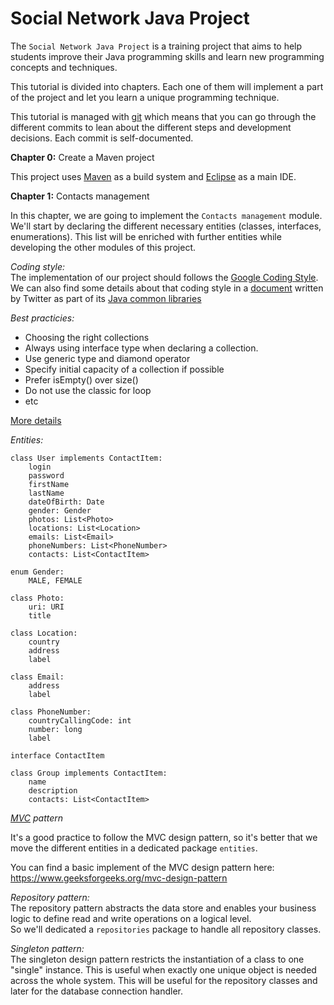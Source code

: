 # Social Network Java Project

The `Social Network Java Project` is a training project that aims to help
students improve their Java programming skills and learn new programming
concepts and techniques.

This tutorial is divided into chapters. Each one of them will implement a part
of the project and let you learn a unique programming technique.

This tutorial is managed with [git][] which means that you can go through the
different commits to lean about the different steps and development decisions.
Each commit is self-documented.


**Chapter 0:** Create a Maven project

This project uses [Maven][] as a build system and [Eclipse][Eclipse IDE] as
a main IDE.


**Chapter 1:** Contacts management

In this chapter, we are going to implement the `Contacts management` module.  
We'll start by declaring the different necessary entities (classes, interfaces,
enumerations). This list will be enriched with further entities while developing
the other modules of this project.


*Coding style:*  
The implementation of our project should follows the [Google Coding Style][].
We can also find some details about that coding style in a [document][Twitter Coding Style]
written by Twitter as part of its [Java common libraries][Twitter common libraries]

*Best practicies:*

- Choosing the right collections
- Always using interface type when declaring a collection.
- Use generic type and diamond operator
- Specify initial capacity of a collection if possible
- Prefer isEmpty() over size()
- Do not use the classic for loop
- etc

[More details][Collections and Generics Best Practices]

*Entities:*  

    class User implements ContactItem:
        login
        password
        firstName
        lastName
        dateOfBirth: Date
        gender: Gender
        photos: List<Photo>
        locations: List<Location>
        emails: List<Email>
        phoneNumbers: List<PhoneNumber>
        contacts: List<ContactItem>

    enum Gender:
        MALE, FEMALE

    class Photo:
        uri: URI
        title

    class Location:
        country
        address
        label

    class Email:
        address
        label

    class PhoneNumber:
        countryCallingCode: int
        number: long
        label

    interface ContactItem

    class Group implements ContactItem:
        name
        description
        contacts: List<ContactItem>

*[MVC][] pattern*

It's a good practice to follow the MVC design pattern, so it's better that we
move the different entities in a dedicated package `entities`.

You can find a basic implement of the MVC design pattern here:  
https://www.geeksforgeeks.org/mvc-design-pattern

*Repository pattern:*  
The repository pattern abstracts the data store and enables your business logic
to define read and write operations on a logical level.  
So we'll dedicated a `repositories` package to handle all repository classes.

*Singleton pattern:*  
The singleton design pattern restricts the instantiation of a class to one
"single" instance. This is useful when exactly one unique object is needed
across the whole system. This will be useful for the repository classes and
later for the database connection handler.



[git]: https://git-scm.com
[Maven]: https://maven.apache.org
[Eclipse IDE]: https://www.eclipse.org
[Google Coding Style]: https://google.github.io/styleguide/javaguide.html
[Twitter Coding Style]: https://github.com/twitter/commons/blob/master/src/java/com/twitter/common/styleguide.md
[Twitter common libraries]: https://github.com/twitter/commons
[Collections and Generics Best Practices]: https://www.codejava.net/java-core/collections/18-java-collections-and-generics-best-practices
[MVC]: https://www.educba.com/what-is-mvc-design-pattern
